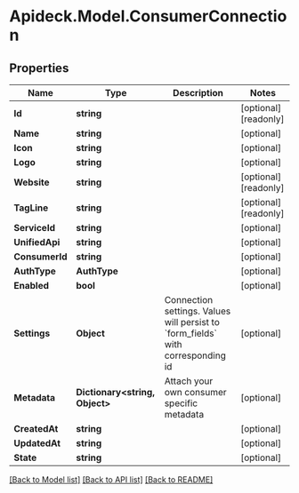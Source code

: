 # Apideck.Model.ConsumerConnection

## Properties

Name | Type | Description | Notes
------------ | ------------- | ------------- | -------------
**Id** | **string** |  | [optional] [readonly] 
**Name** | **string** |  | [optional] 
**Icon** | **string** |  | [optional] 
**Logo** | **string** |  | [optional] 
**Website** | **string** |  | [optional] [readonly] 
**TagLine** | **string** |  | [optional] [readonly] 
**ServiceId** | **string** |  | [optional] 
**UnifiedApi** | **string** |  | [optional] 
**ConsumerId** | **string** |  | [optional] 
**AuthType** | **AuthType** |  | [optional] 
**Enabled** | **bool** |  | [optional] 
**Settings** | **Object** | Connection settings. Values will persist to &#x60;form_fields&#x60; with corresponding id | [optional] 
**Metadata** | **Dictionary&lt;string, Object&gt;** | Attach your own consumer specific metadata | [optional] 
**CreatedAt** | **string** |  | [optional] 
**UpdatedAt** | **string** |  | [optional] 
**State** | **string** |  | [optional] 

[[Back to Model list]](../README.md#documentation-for-models) [[Back to API list]](../README.md#documentation-for-api-endpoints) [[Back to README]](../README.md)

